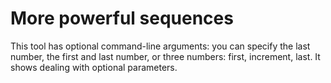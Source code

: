 # More powerful sequences

This tool has optional command-line arguments: you can specify the last
number, the first and last number, or three numbers: first, increment, last.
It shows dealing with optional parameters.
